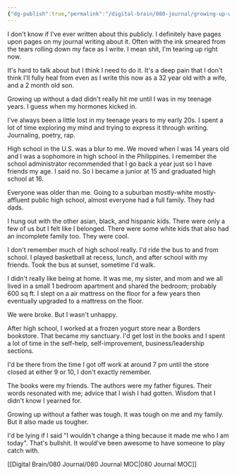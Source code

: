 ```yaml
---
{"dg-publish":true,"permalink":"/digital-brain/080-journal/growing-up-without-a-father/"}
---
```


I don't know if I've ever written about this publicly. I definitely have pages upon pages on my journal writing about it. Often with the ink smeared from the tears rolling down my face as I write. I mean shit, I'm tearing up right now.

It's hard to talk about but I think I need to do it. It's a deep pain that I don't think I'll fully heal from even as I write this now as a 32 year old with a wife, and a 2 month old son.

Growing up without a dad didn't really hit me until I was in my teenage years. I guess when my hormones kicked in.

I've always been a little lost in my teenage years to my early 20s. I spent a lot of time exploring my mind and trying to express it through writing. Journaling, poetry, rap.

High school in the U.S. was a blur to me. We moved when I was 14 years old and I was a sophomore in high school in the Philippines. I remember the school administrator recommended that I go back a year just so I have friends my age. I said no. So I became a junior at 15 and graduated high school at 16.

Everyone was older than me. Going to a suburban mostly-white mostly-affluent public high school, almost everyone had a full family. They had dads.

I hung out with the other asian, black, and hispanic kids. There were only a few of us but I felt like I belonged. There were some white kids that also had an incomplete family too. They were cool.

I don't remember much of high school really. I'd ride the bus to and from school. I played basketball at recess, lunch, and after school with my friends. Took the bus at sunset, sometime I'd walk.

I didn't really like being at home. It was me, my sister, and mom and we all lived in a small 1 bedroom apartment and shared the bedroom; probably 600 sq ft. I slept on a air mattress on the floor for a few years then eventually upgraded to a mattress on the floor.

We were broke. But I wasn't unhappy.

After high school, I worked at a frozen yogurt store near a Borders bookstore. That became my sanctuary. I'd get lost in the books and I spent a lot of time in the self-help, self-improvement, business/leadership sections.

I'd be there from the time I got off work at around 7 pm until the store closed at either 9 or 10, I don't exactly remember.

The books were my friends. The authors were my father figures. Their words resonated with me; advice that I wish I had gotten. Wisdom that I didn't know I yearned for.

Growing up without a father was tough. It was tough on me and my family. But it also made us tougher.

I'd be lying if I said "I wouldn't change a thing because it made me who I am today". That's bullshit. It would've been awesome to have someone to play catch with.

[[Digital Brain/080 Journal/080 Journal MOC\|080 Journal MOC]]

